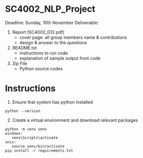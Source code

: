 # SC4002_NLP_Project
Deadline: Sunday, 10th November
Deliverable:
1. Report (SC4002_G12.pdf)
   - cover page: all group members name & contributions
   - design & answer to the questions
2. README.txt
   - instructions to run code
   - explanation of sample output from code
3. Zip File
   - Python source codes

# Instructions
1. Ensure that system has python installed
```
python --version
```
2. Create a virtual environment and download relevant packages
```
python -m venv venv
windows:
   venv\Scripts\activate 
unix: 
   source venv/bin/activate
pip install -r requirements.txt
```
